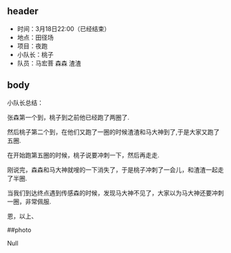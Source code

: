 ## header

* 时间：3月18日22:00（已经结束）
* 地点：田径场
* 项目：夜跑
* 小队长：桃子
* 队员：马宏菩 森森 渣渣

## body

小队长总结：

张森第一个到，桃子到之前他已经跑了两圈了.

然后桃子第二个到，在他们又跑了一圈的时候渣渣和马大神到了,于是大家又跑了五圈.

在开始跑第五圈的时候，桃子说要冲刺一下，然后再走走.

刚说完，森森和马大神就嗖的一下消失了，于是桃子冲刺了一会儿，和渣渣一起走了半圈.

当我们到达终点遇到传感森的时候，发现马大神不见了，大家以为马大神还要冲刺一圈，非常佩服.

恩，以上、

##photo

Null